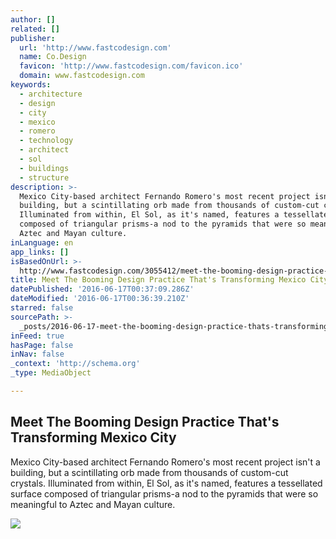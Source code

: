 ```yaml
---
author: []
related: []
publisher:
  url: 'http://www.fastcodesign.com'
  name: Co.Design
  favicon: 'http://www.fastcodesign.com/favicon.ico'
  domain: www.fastcodesign.com
keywords:
  - architecture
  - design
  - city
  - mexico
  - romero
  - technology
  - architect
  - sol
  - buildings
  - structure
description: >-
  Mexico City-based architect Fernando Romero's most recent project isn't a
  building, but a scintillating orb made from thousands of custom-cut crystals.
  Illuminated from within, El Sol, as it's named, features a tessellated surface
  composed of triangular prisms-a nod to the pyramids that were so meaningful to
  Aztec and Mayan culture.
inLanguage: en
app_links: []
isBasedOnUrl: >-
  http://www.fastcodesign.com/3055412/meet-the-booming-design-practice-thats-transforming-mexico-city?
title: Meet The Booming Design Practice That's Transforming Mexico City
datePublished: '2016-06-17T00:37:09.286Z'
dateModified: '2016-06-17T00:36:39.210Z'
starred: false
sourcePath: >-
  _posts/2016-06-17-meet-the-booming-design-practice-thats-transforming-mexico.md
inFeed: true
hasPage: false
inNav: false
_context: 'http://schema.org'
_type: MediaObject

---
```

<article style=""><h1>Meet The Booming Design Practice That's Transforming Mexico City</h1><p>Mexico City-based architect Fernando Romero's most recent project isn't a building, but a scintillating orb made from thousands of custom-cut crystals. Illuminated from within, El Sol, as it's named, features a tessellated surface composed of triangular prisms-a nod to the pyramids that were so meaningful to Aztec and Mayan culture.</p><img src="http://c.fastcompany.net/multisite_files/fastcompany/imagecache/inline-large/inline/2016/01/3055412-inline-s-5-fernando-romero-interview.jpg" /></article>